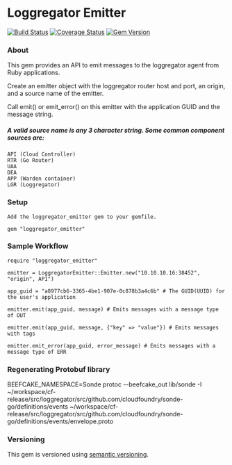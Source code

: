 # Loggregator Emitter 

[![Build Status](https://travis-ci.org/cloudfoundry/loggregator_emitter.svg?branch=master)](https://travis-ci.org/cloudfoundry/loggregator_emitter) [![Coverage Status](https://coveralls.io/repos/cloudfoundry/loggregator_emitter/badge.svg?branch=master)](https://coveralls.io/r/cloudfoundry/loggregator_emitter?branch=master) [![Gem Version](https://badge.fury.io/rb/loggregator_emitter.svg)](http://badge.fury.io/rb/loggregator_emitter)

### About

This gem provides an API to emit messages to the loggregator agent from Ruby applications.

Create an emitter object with the loggregator router host and port, an origin, and a source name of the emitter.

Call emit() or emit_error() on this emitter with the application GUID and the message string.

##### A valid source name is any 3 character string.   Some common component sources are:

    API (Cloud Controller)
    RTR (Go Router)
    UAA
    DEA
    APP (Warden container)
    LGR (Loggregator)

### Setup

    Add the loggregator_emitter gem to your gemfile.

    gem "loggregator_emitter"

### Sample Workflow

    require "loggregator_emitter"

    emitter = LoggregatorEmitter::Emitter.new("10.10.10.16:38452", "origin", API")

    app_guid = "a8977cb6-3365-4be1-907e-0c878b3a4c6b" # The GUID(UUID) for the user's application

    emitter.emit(app_guid, message) # Emits messages with a message type of OUT

    emitter.emit(app_guid, message, {"key" => "value"}) # Emits messages with tags

    emitter.emit_error(app_guid, error_message) # Emits messages with a message type of ERR

### Regenerating Protobuf library

BEEFCAKE_NAMESPACE=Sonde protoc --beefcake_out lib/sonde -I ~/workspace/cf-release/src/loggregator/src/github.com/cloudfoundry/sonde-go/definitions/events ~/workspace/cf-release/src/loggregator/src/github.com/cloudfoundry/sonde-go/definitions/events/envelope.proto

### Versioning

This gem is versioned using [semantic versioning](http://semver.org/).
